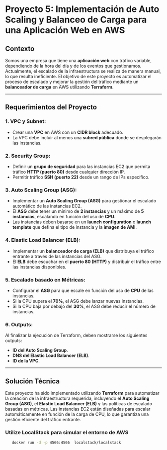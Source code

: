 # Proyecto 5: Implementación de Auto Scaling y Balanceo de Carga para una Aplicación Web en AWS

## Contexto
Somos una empresa que tiene una **aplicación web** con tráfico variable, dependiendo de la hora del día y de los eventos que gestionamos. Actualmente, el escalado de la infraestructura se realiza de manera manual, lo que resulta ineficiente. El objetivo de este proyecto es automatizar el proceso de escalado y mejorar la gestión del tráfico mediante un **balanceador de carga** en AWS utilizando **Terraform**.

---

## Requerimientos del Proyecto

### 1. VPC y Subnet:
- Crear una **VPC** en AWS con un **CIDR block** adecuado.
- La VPC debe incluir al menos una **subred pública** donde se desplegarán las instancias.

### 2. Security Group:
- Definir un **grupo de seguridad** para las instancias EC2 que permita tráfico **HTTP (puerto 80)** desde cualquier dirección IP.
- Permitir tráfico **SSH (puerto 22)** desde un rango de IPs específico.

### 3. Auto Scaling Group (ASG):
- Implementar un **Auto Scaling Group (ASG)** para gestionar el escalado automático de las instancias EC2.
- El **ASG** debe tener un mínimo de **2 instancias** y un máximo de **5 instancias**, escalando en función del uso de **CPU**.
- Las instancias deben basarse en un **launch configuration** o **launch template** que defina el tipo de instancia y la **imagen de AMI**.

### 4. Elastic Load Balancer (ELB):
- Implementar un **balanceador de carga (ELB)** que distribuya el tráfico entrante a través de las instancias del ASG.
- El **ELB** debe escuchar en el **puerto 80 (HTTP)** y distribuir el tráfico entre las instancias disponibles.

### 5. Escalado basado en Métricas:
- Configurar el **ASG** para que escale en función del uso de **CPU** de las instancias.
- Si la CPU supera el **70%**, el ASG debe lanzar nuevas instancias.
- Si la CPU baja por debajo del **30%**, el ASG debe reducir el número de instancias.

### 6. Outputs:
Al finalizar la ejecución de Terraform, deben mostrarse los siguientes outputs:
- **ID del Auto Scaling Group**.
- **DNS del Elastic Load Balancer (ELB)**.
- **ID de la VPC**.

---

## Solución Técnica

Este proyecto ha sido implementado utilizando **Terraform** para automatizar la creación de la infraestructura requerida, incluyendo el **Auto Scaling Group (ASG)**, el **Elastic Load Balancer (ELB)** y las políticas de escalado basadas en métricas. Las instancias EC2 están diseñadas para escalar automáticamente en función de la carga de CPU, lo que garantiza una gestión eficiente del tráfico entrante.


### Utilize LocalStack para simular el entorno de AWS
 ```bash
    docker run -d -p 4566:4566  localstack/localstack